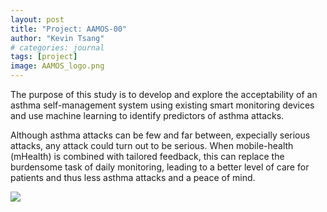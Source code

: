 ```yaml
---
layout: post
title: "Project: AAMOS-00"
author: "Kevin Tsang"
# categories: journal
tags: [project]
image: AAMOS_logo.png
---
```


The purpose of this study is to develop and explore the acceptability of an asthma self-management system using existing smart monitoring devices and use machine learning to identify predictors of asthma attacks.

Although asthma attacks can be few and far between, expecially serious attacks, any attack could turn out to be serious. When mobile-health (mHealth) is combined with tailored feedback, this can replace the burdensome task of daily monitoring, leading to a better level of care for patients and thus less asthma attacks and a peace of mind.

![](AAMOS-00_Patient_Information_Leaflet.jpg)
